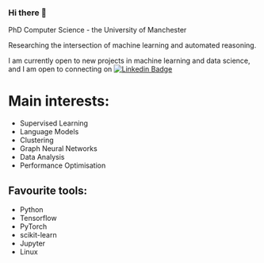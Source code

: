 ### Hi there 👋

PhD Computer Science - the University of Manchester

Researching the intersection of machine learning and automated reasoning.

I am currently open to new projects in machine learning and data science, and I am open to connecting on 
[![Linkedin Badge](https://img.shields.io/badge/-harshkumarkhatri-blue?style=flat-square&logo=Linkedin&logoColor=white&link=https://www.linkedin.com/in/edvard-k-holden/)](https://www.linkedin.com/in/edvard-k-holden/)

# Main interests:
- Supervised Learning
- Language Models
- Clustering
- Graph Neural Networks
- Data Analysis
- Performance Optimisation

## Favourite tools:
- Python
- Tensorflow
- PyTorch
- scikit-learn
- Jupyter
- Linux

<!--
**EdvardHolden/EdvardHolden** is a ✨ _special_ ✨ repository because its `README.md` (this file) appears on your GitHub profile.

Here are some ideas to get you started:

- 🔭 I’m currently working on ...
- 🌱 I’m currently learning ...
- 👯 I’m looking to collaborate on ...
- 🤔 I’m looking for help with ...
- 💬 Ask me about ...
- 📫 How to reach me: ...
- 😄 Pronouns: ...
- ⚡ Fun fact: ...
-->
